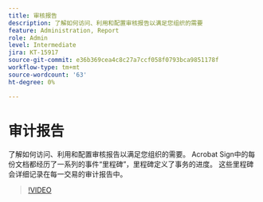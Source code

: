 ```yaml
---
title: 审核报告
description: 了解如何访问、利用和配置审核报告以满足您组织的需要
feature: Administration, Report
role: Admin
level: Intermediate
jira: KT-15917
source-git-commit: e36b369cea4c8c27a7ccf058f0793bca9851178f
workflow-type: tm+mt
source-wordcount: '63'
ht-degree: 0%

---
```


# 审计报告

了解如何访问、利用和配置审核报告以满足您组织的需要。 Acrobat Sign中的每份文档都经历了一系列的事件“里程碑”，里程碑定义了事务的进度。 这些里程碑会详细记录在每一交易的审计报告中。

>[!VIDEO](https://video.tv.adobe.com/v/3432661?quality=12&learn=on&hidetitle=true)
